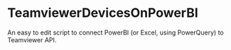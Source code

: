 # TeamviewerDevicesOnPowerBI
An easy to edit script to connect PowerBI (or Excel, using PowerQuery) to Teamviewer API.  
